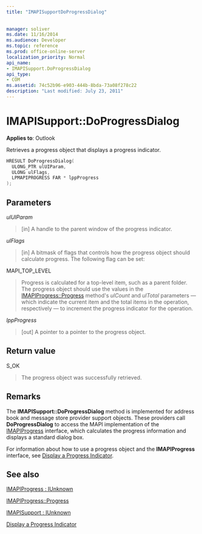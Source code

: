 ```yaml
---
title: "IMAPISupportDoProgressDialog"
 
 
manager: soliver
ms.date: 11/16/2014
ms.audience: Developer
ms.topic: reference
ms.prod: office-online-server
localization_priority: Normal
api_name:
- IMAPISupport.DoProgressDialog
api_type:
- COM
ms.assetid: 74c52b96-e903-444b-8bda-73a08f278c22
description: "Last modified: July 23, 2011"
---
```


# IMAPISupport::DoProgressDialog

  
  
**Applies to**: Outlook 
  
Retrieves a progress object that displays a progress indicator.
  
```cpp
HRESULT DoProgressDialog(
  ULONG_PTR ulUIParam,
  ULONG ulFlags,
  LPMAPIPROGRESS FAR * lppProgress
);
```

## Parameters

 _ulUIParam_
  
> [in] A handle to the parent window of the progress indicator.
    
 _ulFlags_
  
> [in] A bitmask of flags that controls how the progress object should calculate progress. The following flag can be set:
    
MAPI_TOP_LEVEL 
  
> Progress is calculated for a top-level item, such as a parent folder. The progress object should use the values in the [IMAPIProgress::Progress](imapiprogress-progress.md) method's  _ulCount_ and  _ulTotal_ parameters — which indicate the current item and the total items in the operation, respectively — to increment the progress indicator for the operation. 
    
 _lppProgress_
  
> [out] A pointer to a pointer to the progress object.
    
## Return value

S_OK 
  
> The progress object was successfully retrieved.
    
## Remarks

The **IMAPISupport::DoProgressDialog** method is implemented for address book and message store provider support objects. These providers call **DoProgressDialog** to access the MAPI implementation of the [IMAPIProgress](imapiprogressiunknown.md) interface, which calculates the progress information and displays a standard dialog box. 
  
For information about how to use a progress object and the **IMAPIProgress** interface, see [Display a Progress Indicator](how-to-display-a-progress-indicator.md).
  
## See also



[IMAPIProgress : IUnknown](imapiprogressiunknown.md)
  
[IMAPIProgress::Progress](imapiprogress-progress.md)
  
[IMAPISupport : IUnknown](imapisupportiunknown.md)


[Display a Progress Indicator](how-to-display-a-progress-indicator.md)

